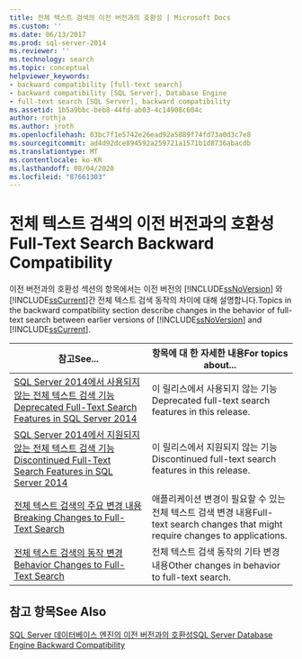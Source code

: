 ```yaml
---
title: 전체 텍스트 검색의 이전 버전과의 호환성 | Microsoft Docs
ms.custom: ''
ms.date: 06/13/2017
ms.prod: sql-server-2014
ms.reviewer: ''
ms.technology: search
ms.topic: conceptual
helpviewer_keywords:
- backward compatibility [full-text search]
- backward compatibility [SQL Server], Database Engine
- full-text search [SQL Server], backward compatibility
ms.assetid: 1b5a9bbc-beb8-44fd-ab03-4c14908c604c
author: rothja
ms.author: jroth
ms.openlocfilehash: 03bc7f1e5742e26ead92a5889f74fd73a0d3c7e8
ms.sourcegitcommit: ad4d92dce894592a259721a1571b1d8736abacdb
ms.translationtype: MT
ms.contentlocale: ko-KR
ms.lasthandoff: 08/04/2020
ms.locfileid: "87661303"
---
```

# <a name="full-text-search-backward-compatibility"></a><span data-ttu-id="50200-102">전체 텍스트 검색의 이전 버전과의 호환성</span><span class="sxs-lookup"><span data-stu-id="50200-102">Full-Text Search Backward Compatibility</span></span>
  <span data-ttu-id="50200-103">이전 버전과의 호환성 섹션의 항목에서는 이전 버전의 [!INCLUDE[ssNoVersion](../includes/ssnoversion-md.md)] 와 [!INCLUDE[ssCurrent](../includes/sscurrent-md.md)]간 전체 텍스트 검색 동작의 차이에 대해 설명합니다.</span><span class="sxs-lookup"><span data-stu-id="50200-103">Topics in the backward compatibility section describe changes in the behavior of full-text search between earlier versions of [!INCLUDE[ssNoVersion](../includes/ssnoversion-md.md)] and [!INCLUDE[ssCurrent](../includes/sscurrent-md.md)].</span></span>  
  
|<span data-ttu-id="50200-104">참고</span><span class="sxs-lookup"><span data-stu-id="50200-104">See...</span></span>|<span data-ttu-id="50200-105">항목에 대 한 자세한 내용</span><span class="sxs-lookup"><span data-stu-id="50200-105">For topics about...</span></span>|  
|----------|-----------------------|  
|[<span data-ttu-id="50200-106">SQL Server 2014에서 사용되지 않는 전체 텍스트 검색 기능</span><span class="sxs-lookup"><span data-stu-id="50200-106">Deprecated Full-Text Search Features in SQL Server 2014</span></span>](../relational-databases/search/deprecated-full-text-search-features-in-sql-server-2016.md)|<span data-ttu-id="50200-107">이 릴리스에서 사용되지 않는 기능</span><span class="sxs-lookup"><span data-stu-id="50200-107">Deprecated full-text search features in this release.</span></span>|  
|[<span data-ttu-id="50200-108">SQL Server 2014에서 지원되지 않는 전체 텍스트 검색 기능</span><span class="sxs-lookup"><span data-stu-id="50200-108">Discontinued Full-Text Search Features in SQL Server 2014</span></span>](../../2014/database-engine/discontinued-full-text-search-features-in-sql-server-2014.md)|<span data-ttu-id="50200-109">이 릴리스에서 지원되지 않는 기능</span><span class="sxs-lookup"><span data-stu-id="50200-109">Discontinued full-text search features in this release.</span></span>|  
|[<span data-ttu-id="50200-110">전체 텍스트 검색의 주요 변경 내용</span><span class="sxs-lookup"><span data-stu-id="50200-110">Breaking Changes to Full-Text Search</span></span>](breaking-changes-to-full-text-search.md)|<span data-ttu-id="50200-111">애플리케이션 변경이 필요할 수 있는 전체 텍스트 검색 변경 내용</span><span class="sxs-lookup"><span data-stu-id="50200-111">Full-text search changes that might require changes to applications.</span></span>|  
|[<span data-ttu-id="50200-112">전체 텍스트 검색의 동작 변경</span><span class="sxs-lookup"><span data-stu-id="50200-112">Behavior Changes to Full-Text Search</span></span>](../../2014/database-engine/behavior-changes-to-full-text-search.md)|<span data-ttu-id="50200-113">전체 텍스트 검색 동작의 기타 변경 내용</span><span class="sxs-lookup"><span data-stu-id="50200-113">Other changes in behavior to full-text search.</span></span>|  
  
## <a name="see-also"></a><span data-ttu-id="50200-114">참고 항목</span><span class="sxs-lookup"><span data-stu-id="50200-114">See Also</span></span>  
 [<span data-ttu-id="50200-115">SQL Server 데이터베이스 엔진의 이전 버전과의 호환성</span><span class="sxs-lookup"><span data-stu-id="50200-115">SQL Server Database Engine Backward Compatibility</span></span>](sql-server-database-engine-backward-compatibility.md)  
  
  
